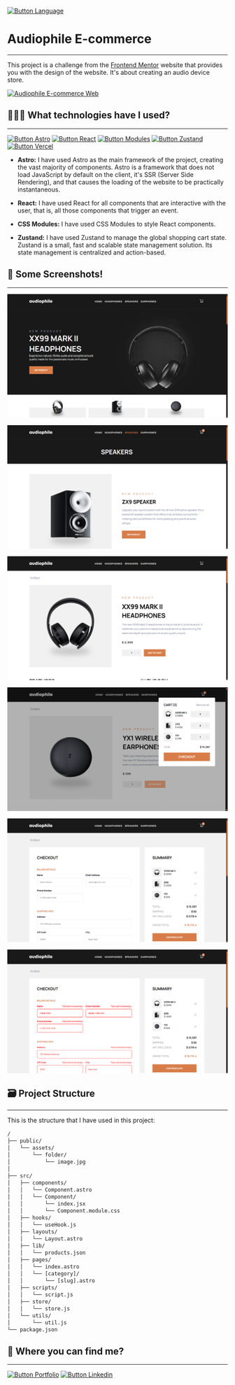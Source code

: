 [Button Language]: https://img.shields.io/badge/Leer%20En%20Español-000000?style=for-the-badge

[![Button Language]](https://github.com/MartinWebDev95/AudiophileEcommerceAstro/blob/main/README.md)

# Audiophile E-commerce                                 
---

[Audiophile E-commerce Web]: https://img.shields.io/badge/Audiophile%20Ecommerce%20Web-D87D4A?style=for-the-badge

This project is a challenge from the [Frontend Mentor](https://www.frontendmentor.io/challenges/audiophile-ecommerce-website-C8cuSd_wx) website that provides you with the design of the website. It's about creating an audio device store.

[![Audiophile E-commerce Web]](https://audiophile-ecommerce-astro.vercel.app/)

## 👨🏽‍💻 What technologies have I used?
---

[Button Vercel]: https://img.shields.io/badge/Deploy%20on%20Vercel-000000?style=for-the-badge&logo=vercel
[Button Astro]: https://img.shields.io/badge/Astro-000000?style=for-the-badge&logoColor=BC52EE&logo=astro
[Button React]: https://img.shields.io/badge/React-000000?style=for-the-badge&logo=react
[Button Modules]:https://img.shields.io/badge/CSS%20Modules-000000?style=for-the-badge&logo=css-modules
[Button Zustand]:https://img.shields.io/badge/Zustand-000000?style=for-the-badge&logo=zustand

[![Button Astro]](https://astro.build/)
[![Button React]](https://es.react.dev/)
[![Button Modules]](https://github.com/css-modules/css-modules?tab=readme-ov-file)
[![Button Zustand]](https://zustand-demo.pmnd.rs/)
[![Button Vercel]](https://vercel.com/)

- **Astro:**  I have used Astro as the main framework of the project, creating the vast majority of components. Astro is a framework that does not load JavaScript by default on the client, it's SSR (Server Side Rendering), and that causes the loading of the website to be practically instantaneous.

- **React:** I have used React for all components that are interactive with the user, that is, all those components that trigger an event.

- **CSS Modules:** I have used CSS Modules to style React components.

- **Zustand:** I have used Zustand to manage the global shopping cart state. Zustand is a small, fast and scalable state management solution. Its state management is centralized and action-based.

## 📸 Some Screenshots!
---

![Hero Section Screenshot](https://github.com/MartinWebDev95/AudiophileEcommerceAstro/blob/main/public/assets/screenshots/heroSection.png)

![Category Page Screenshot](https://github.com/MartinWebDev95/AudiophileEcommerceAstro/blob/main/public/assets/screenshots/categoryPage.png)

![Product Page Screenshot](https://github.com/MartinWebDev95/AudiophileEcommerceAstro/blob/main/public/assets/screenshots/productPage.png)

![Cart Screenshot](https://github.com/MartinWebDev95/AudiophileEcommerceAstro/blob/main/public/assets/screenshots/cart.png)

![Checkout Page Screenshot](https://github.com/MartinWebDev95/AudiophileEcommerceAstro/blob/main/public/assets/screenshots/checkoutPage.png)

![Checkout Page Error Screenshot](https://github.com/MartinWebDev95/AudiophileEcommerceAstro/blob/main/public/assets/screenshots/checkoutPageError.png)

## 🗃️ Project Structure
---

This is the structure that I have used in this project:

```text
/
├── public/
│   └── assets/          
│       └── folder/
│           └── image.jpg
│
├── src/
│   ├── components/
│   │   └── Component.astro
│   │   └── Component/
│   │       └── index.jsx
│   │       └── Component.module.css
│   ├── hooks/
│   │   └── useHook.js
│   ├── layouts/
│   │   └── Layout.astro
│   ├── lib/
│   │   └── products.json
│   ├── pages/
│   │   └── index.astro
│   │   └── [category]/
│   │       └── [slug].astro
│   ├── scripts/
│   │   └── script.js    
│   ├── store/
│   │   └── store.js    
│   └── utils/
│       └── util.js 
└── package.json
```

## 👀 Where you can find me?
---

[Button Portfolio]: https://img.shields.io/badge/Visit%20my%20Portfolio-000000?style=for-the-badge
[Button Linkedin]: https://img.shields.io/badge/LinkedIn-0A66C2?style=for-the-badge

[![Button Portfolio]](https://my-portolio-martinwebdev95.vercel.app/en)
[![Button Linkedin]](https://www.linkedin.com/in/jamartindev/)
